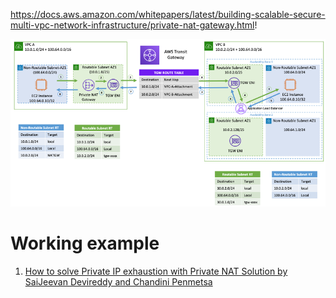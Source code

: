 https://docs.aws.amazon.com/whitepapers/latest/building-scalable-secure-multi-vpc-network-infrastructure/private-nat-gateway.html!

![alt text](images/example-setup-private-nat-gateway.png)

# Working example

1. [How to solve Private IP exhaustion with Private NAT Solution by SaiJeevan Devireddy and Chandini Penmetsa](https://aws.amazon.com/blogs/networking-and-content-delivery/how-to-solve-private-ip-exhaustion-with-private-nat-solution/)